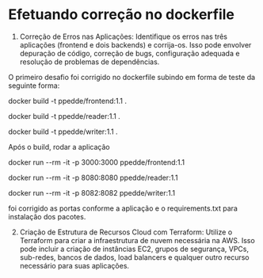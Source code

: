 # Efetuando correção no dockerfile 

1. Correção de Erros nas Aplicações:
Identifique os erros nas três aplicações (frontend e dois backends) e corrija-os. Isso pode envolver depuração de código, correção de bugs, configuração adequada e resolução de problemas de dependências.

O primeiro desafio foi corrigido no dockerfile subindo em forma de teste da seguinte forma:

docker build -t ppedde/frontend:1.1 .

docker build -t ppedde/reader:1.1 .

docker build -t ppedde/writer:1.1 .

Após o build, rodar a aplicação

docker run --rm -it -p 3000:3000 ppedde/frontend:1.1 

docker run --rm -it -p 8080:8080 ppedde/reader:1.1

docker run --rm -it -p 8082:8082 ppedde/writer:1.1 

foi corrigido as portas conforme a aplicação e o requirements.txt para instalação dos pacotes.

2. Criação de Estrutura de Recursos Cloud com Terraform:
Utilize o Terraform para criar a infraestrutura de nuvem necessária na AWS. Isso pode incluir a criação de instâncias EC2, grupos de segurança, VPCs, sub-redes, bancos de dados, load balancers e qualquer outro recurso necessário para suas aplicações.
